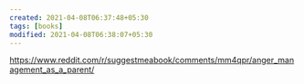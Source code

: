 ```yaml
---
created: 2021-04-08T06:37:48+05:30
tags: [books]
modified: 2021-04-08T06:38:07+05:30
---
```


https://www.reddit.com/r/suggestmeabook/comments/mm4qpr/anger_management_as_a_parent/